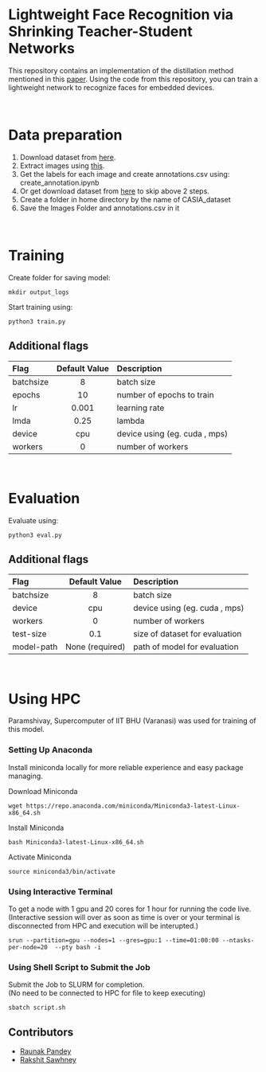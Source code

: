Lightweight Face Recognition via Shrinking Teacher-Student Networks
=================================================
This repository contains an implementation of the distillation method mentioned in this [paper](https://arxiv.org/abs/1905.10620). Using the code from this repository, you can train a lightweight network to recognize faces for embedded devices.

<br>

# Data preparation

  1) Download dataset from [here](https://drive.google.com/file/d/1KxNCrXzln0lal3N4JiYl9cFOIhT78y1l/view).
  2) Extract images using [this](https://github.com/david-svitov/margindistillation/blob/master/data_prepare/bin_get_images.ipynb).
  3) Get the labels for each image and create annotations.csv using: create_annotation.ipynb
  4) Or get download dataset from [here](https://iitbhuacin-my.sharepoint.com/:u:/g/personal/rakshit_sawhney_ece21_iitbhu_ac_in/ERjGwLCISttBvIfvunv4oIkB_ZoRw5WkbB8smZguNc6nyQ?e=3Bylo8) to skip above 2 steps.
  5) Create a folder in home directory by the name of CASIA_dataset
  6) Save the Images Folder and annotations.csv in it

<br>

# Training
Create folder for saving model:
```
mkdir output_logs
```

Start training using:
```
python3 train.py
```


## Additional flags
|Flag             | Default Value        |Description
|:----------------|:--------------------:|:----------------------------------------------
|batchsize        |  8                   | batch size
|epochs           |  10                  | number of epochs to train
|lr               |  0.001               | learning rate
|lmda             |  0.25                | lambda
|device           |  cpu                 | device using (eg. cuda , mps)
|workers          |  0                   | number of workers


<br>

# Evaluation

Evaluate using:
```
python3 eval.py
```


## Additional flags
|Flag             | Default Value        |Description
|:----------------|:--------------------:|:----------------------------------------------
|batchsize        |  8                   | batch size
|device           |  cpu                 | device using (eg. cuda , mps)
|workers          |  0                   | number of workers
|test-size        |  0.1                 | size of dataset for evaluation
|model-path       |  None (required)     | path of model for evaluation

<br>



# Using HPC
Paramshivay, Supercomputer of IIT BHU (Varanasi) was used for training of this model. 

### Setting Up Anaconda
Install miniconda locally for more reliable experience and easy package managing.

Download Miniconda
```
wget https://repo.anaconda.com/miniconda/Miniconda3-latest-Linux-x86_64.sh
```
Install Miniconda
```
bash Miniconda3-latest-Linux-x86_64.sh
```
Activate Miniconda
```
source miniconda3/bin/activate
```

### Using Interactive Terminal
To get a node with 1 gpu and 20 cores for 1 hour for running the code live.<br>
(Interactive session will over as soon as time is over or your terminal is disconnected from HPC and execution will be interupted.)

```
srun --partition=gpu --nodes=1 --gres=gpu:1 --time=01:00:00 --ntasks-per-node=20  --pty bash -i
```

### Using Shell Script to Submit the Job
Submit the Job to SLURM for completion.<br>
(No need to be connected to HPC for file to keep executing)
```
sbatch script.sh
```

## Contributors
- [Raunak Pandey](https://github.com/patrick-batman)
- [Rakshit Sawhney](https://github.com/RakshitSawhney)

